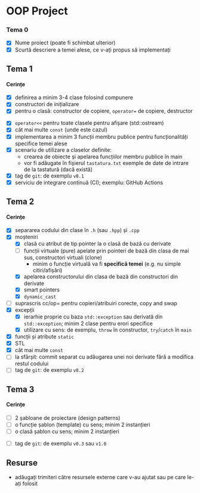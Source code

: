 # OOP Project

### Tema 0

- [X] Nume proiect (poate fi schimbat ulterior)
- [X] Scurtă descriere a temei alese, ce v-ați propus să implementați

## Tema 1

#### Cerințe
- [X] definirea a minim 3-4 clase folosind compunere
- [X] constructori de inițializare
- [X] pentru o clasă: constructor de copiere, `operator=` de copiere, destructor
<!-- - [ ] pentru o altă clasă: constructor de mutare, `operator=` de mutare, destructor -->
<!-- - [ ] pentru o altă clasă: toate cele 5 funcții membru speciale -->
- [X] `operator<<` pentru toate clasele pentru afișare (std::ostream)
- [X] cât mai multe `const` (unde este cazul)
- [X] implementarea a minim 3 funcții membru publice pentru funcționalități specifice temei alese
- [X] scenariu de utilizare a claselor definite:
  - crearea de obiecte și apelarea funcțiilor membru publice în main
  - vor fi adăugate în fișierul `tastatura.txt` exemple de date de intrare de la tastatură (dacă există)
- [X] tag de `git`: de exemplu `v0.1`
- [X] serviciu de integrare continuă (CI); exemplu: GitHub Actions

## Tema 2

#### Cerințe
- [X] separarea codului din clase în `.h` (sau `.hpp`) și `.cpp`
- [X] moșteniri
  - [X] clasă cu atribut de tip pointer la o clasă de bază cu derivate
  - [ ] funcții virtuale (pure) apelate prin pointeri de bază din clasa de mai sus, constructori virtuali (clone)
    - minim o funcție virtuală va fi **specifică temei** (e.g. nu simple citiri/afișări)
  - [X] apelarea constructorului din clasa de bază din constructori din derivate
  - [X] smart pointers
  - [X] `dynamic_cast`
- [ ] suprascris cc/op= pentru copieri/atribuiri corecte, copy and swap
- [X] excepții
  - [X] ierarhie proprie cu baza `std::exception` sau derivată din `std::exception`; minim 2 clase pentru erori specifice
  - [X] utilizare cu sens: de exemplu, `throw` în constructor, `try`/`catch` în `main`
- [X] funcții și atribute `static`
- [X] STL
- [X] cât mai multe `const`
- [ ] la sfârșit: commit separat cu adăugarea unei noi derivate fără a modifica restul codului
- [ ] tag de `git`: de exemplu `v0.2`

## Tema 3

#### Cerințe
- [ ] 2 șabloane de proiectare (design patterns)
- [ ] o funcție șablon (template) cu sens; minim 2 instanțieri
- [ ] o clasă șablon cu sens; minim 2 instanțieri
<!-- - [ ] o specializare pe funcție/clasă șablon -->
- [ ] tag de `git`: de exemplu `v0.3` sau `v1.0`

## Resurse

- adăugați trimiteri către resursele externe care v-au ajutat sau pe care le-ați folosit
